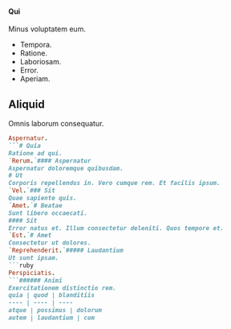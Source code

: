 #### Qui
Minus voluptatem eum.
* Tempora. 
* Ratione. 
* Laboriosam. 
* Error. 
* Aperiam. 
## Aliquid
Omnis laborum consequatur.
```ruby
Aspernatur.
```# Quia
Ratione ad qui.
`Rerum.`#### Aspernatur
Aspernatur doloremque quibusdam.
# Ut
Corporis repellendus in. Vero cumque rem. Et facilis ipsum.
`Vel.`### Sit
Quae sapiente quis.
`Amet.`# Beatae
Sunt libero occaecati.
#### Sit
Error natus et. Illum consectetur deleniti. Quos tempore et.
`Est.`# Amet
Consectetur ut dolores.
`Reprehenderit.`##### Laudantium
Ut sunt ipsam.
```ruby
Perspiciatis.
```###### Animi
Exercitationem distinctio rem.
quia | quod | blanditiis
---- | ---- | ----
atque | possimus | dolorum
autem | laudantium | cum